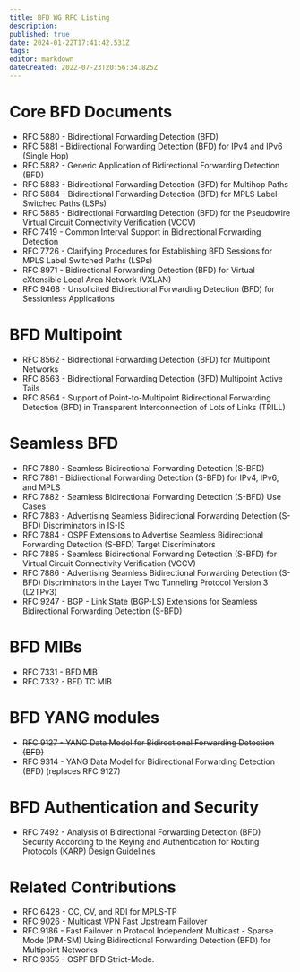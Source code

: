 ```yaml
---
title: BFD WG RFC Listing
description: 
published: true
date: 2024-01-22T17:41:42.531Z
tags: 
editor: markdown
dateCreated: 2022-07-23T20:56:34.825Z
---
```


# Core BFD Documents

* RFC 5880 - Bidirectional Forwarding Detection (BFD)
* RFC 5881 - Bidirectional Forwarding Detection (BFD) for IPv4 and IPv6 (Single Hop)
* RFC 5882 - Generic Application of Bidirectional Forwarding Detection (BFD)
* RFC 5883 - Bidirectional Forwarding Detection (BFD) for Multihop Paths
* RFC 5884 - Bidirectional Forwarding Detection (BFD) for MPLS Label Switched Paths (LSPs)
* RFC 5885 - Bidirectional Forwarding Detection (BFD) for the Pseudowire Virtual Circuit Connectivity Verification (VCCV)
* RFC 7419 - Common Interval Support in Bidirectional Forwarding Detection
* RFC 7726 - Clarifying Procedures for Establishing BFD Sessions for MPLS Label Switched Paths (LSPs)
* RFC 8971 - Bidirectional Forwarding Detection (BFD) for Virtual eXtensible Local Area Network (VXLAN)
* RFC 9468 -  Unsolicited Bidirectional Forwarding Detection (BFD) for Sessionless Applications

# BFD Multipoint

* RFC 8562 - Bidirectional Forwarding Detection (BFD) for Multipoint Networks
* RFC 8563 - Bidirectional Forwarding Detection (BFD) Multipoint Active Tails
* RFC 8564 - Support of Point-to-Multipoint Bidirectional Forwarding Detection (BFD) in Transparent Interconnection of Lots of Links (TRILL)

# Seamless BFD

* RFC 7880 - Seamless Bidirectional Forwarding Detection (S-BFD)
* RFC 7881 - Bidirectional Forwarding Detection (S-BFD) for IPv4, IPv6, and MPLS
* RFC 7882 - Seamless Bidirectional Forwarding Detection (S-BFD) Use Cases
* RFC 7883 - Advertising Seamless Bidirectional Forwarding Detection (S-BFD) Discriminators in IS-IS
* RFC 7884 - OSPF Extensions to Advertise Seamless Bidirectional Forwarding Detection (S-BFD) Target Discriminators
* RFC 7885 - Seamless Bidirectional Forwarding Detection (S-BFD) for Virtual Circuit Connectivity Verification (VCCV)
* RFC 7886 - Advertising Seamless Bidirectional Forwarding Detection (S-BFD) Discriminators in the Layer Two Tunneling Protocol Version 3 (L2TPv3)
* RFC 9247 -  BGP - Link State (BGP-LS) Extensions for Seamless Bidirectional Forwarding Detection (S-BFD)

# BFD MIBs

* RFC 7331 - BFD MIB
* RFC 7332 - BFD TC MIB

# BFD YANG modules

* ~~RFC 9127 - YANG Data Model for Bidirectional Forwarding Detection (BFD)~~
* RFC 9314 - YANG Data Model for Bidirectional Forwarding Detection (BFD) (replaces RFC 9127)

# BFD Authentication and Security

* RFC 7492 - Analysis of Bidirectional Forwarding Detection (BFD) Security According to the Keying and Authentication for Routing Protocols (KARP) Design Guidelines

# Related Contributions

* RFC 6428 - CC, CV, and RDI for MPLS-TP
* RFC 9026 - Multicast VPN Fast Upstream Failover
* RFC 9186 - Fast Failover in Protocol Independent Multicast - Sparse Mode (PIM-SM) Using Bidirectional Forwarding Detection (BFD) for Multipoint Networks
* RFC 9355 - OSPF BFD Strict-Mode.



